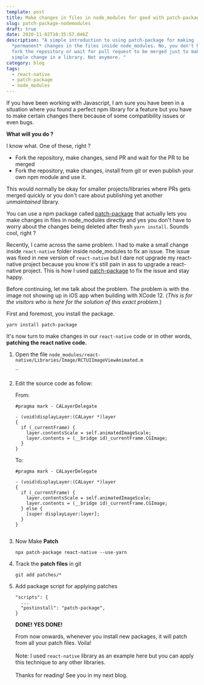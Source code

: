 ```yaml
---
template: post
title: Make changes in files in node_modules for good with patch-package
slug: patch-package-nodemodules
draft: true
date: 2020-11-02T10:35:57.046Z
description: "A simple introduction to using patch-package for making
  *permanent* changes in the files inside node_modules. No, you don't have to
  fork the repository or wait for pull request to be merged just to make a
  simple change in a library. Not anymore. "
category: blog
tags:
  - react-native
  - patch-package
  - node_modules
---
```

If you have been working with Javascript, I am sure you have been in a situation where you found a perfect npm library for a feature but you have to make certain changes there because of some compatibility issues or even bugs. 

**What will you do ?** 

I know what. One of these, right ?

* Fork the repository, make changes, send PR and wait for the PR to be merged
* Fork the repository, make changes, install from git or even publish your own npm module and use it.

This would normally be okay for smaller projects/libraries where PRs gets merged quickly or you don't care about publishing yet another *unmaintained* library.

You can use a npm package called [patch-package](https://www.npmjs.com/package/patch-package) that actually lets you make changes in files in node_modules directly and yes you don't have to worry about the changes being deleted after fresh `yarn install`. Sounds cool, right ? 

Recently, I came across the same problem. I had to make a small change inside `react-native` folder inside node_modules to fix an issue. The issue was fixed in new version of `react-native` but I dare not upgrade my react-native project because you know it's still pain in ass to upgrade a react-native project. This is how I used [patch-package](https://www.npmjs.com/package/patch-package) to fix the issue and stay happy. 

Before continuing, let me talk about the problem. The problem is with the image not showing up in iOS app when building with XCode 12. (*This is for the visitors who is here for the solution of this exact problem*.)

First and foremost, you install the package.

`yarn install patch-package`

It's now turn to make changes in our `react-native` code or in other words, **patching the react native code.**

1. Open the file `node_modules/react-native/Libraries/Image/RCTUIImageViewAnimated.m`

   ``
2. Edit the source code as follow:

   From:

   ```
   #pragma mark - CALayerDelegate

   - (void)displayLayer:(CALayer *)layer
   {
     if (_currentFrame) {
       layer.contentsScale = self.animatedImageScale;
       layer.contents = (__bridge id)_currentFrame.CGImage;
     }
   }

   ```

   To:

   ```
   #pragma mark - CALayerDelegate

   - (void)displayLayer:(CALayer *)layer
   {
     if (_currentFrame) {
       layer.contentsScale = self.animatedImageScale;
       layer.contents = (__bridge id)_currentFrame.CGImage;
     } else {
       [super displayLayer:layer];
     }
   }


   ```
3. Now Make **Patch**

   `npx patch-package react-native --use-yarn`
4. Track the **patch files** in git

   `git add patches/*`
5. Add package script for applying patches

   ```
   "scripts": {
     ...
     "postinstall": "patch-package",
   }
   ```

   **DONE! YES DONE!**

   From now onwards, whenever you install new packages, it will patch from all your patch files. Voila!\
   \
   Note: I used `react-native` library as an example here but you can apply this technique to any other libraries.\
   \
   Thanks for reading! See you in my next blog.